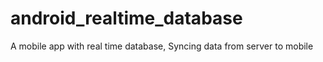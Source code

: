 # android_realtime_database
A mobile app with real time database, Syncing data from server to mobile
